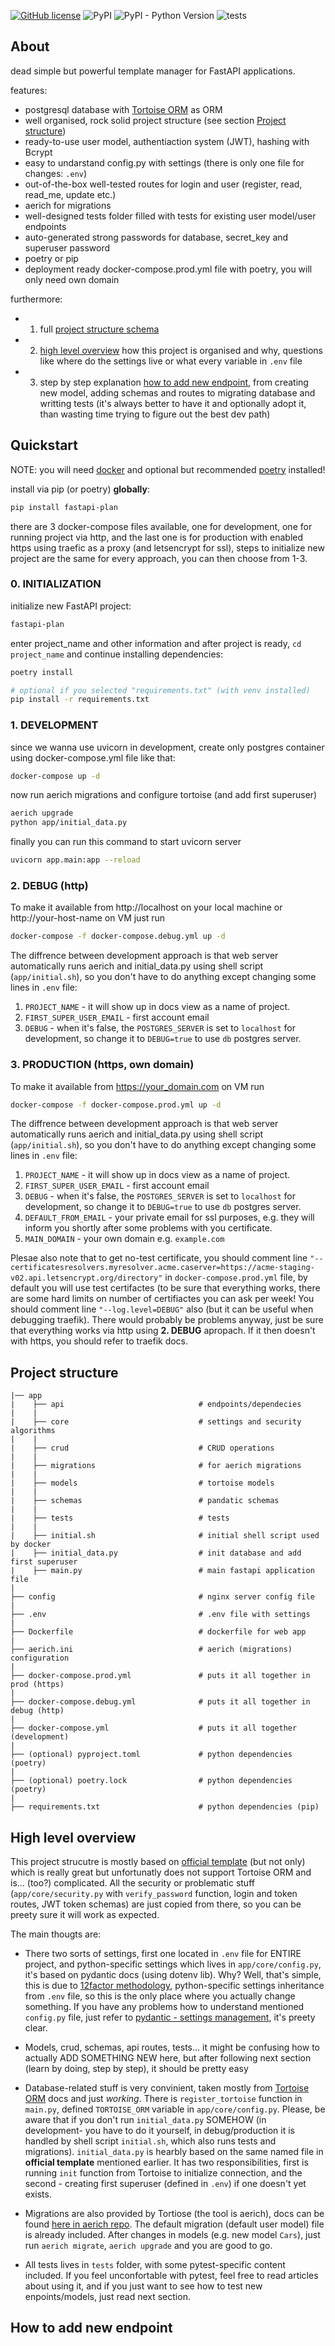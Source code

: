[![GitHub license](https://img.shields.io/github/license/rafsaf/fastapi-plan)](https://github.com/rafsaf/fastapi-plan/blob/master/LICENSE)
![PyPI](https://img.shields.io/pypi/v/fastapi-plan)
![PyPI - Python Version](https://img.shields.io/pypi/pyversions/fastapi-plan)
![tests](https://github.com/rafsaf/fastapi-plan/actions/workflows/tests.yml/badge.svg)

## About

dead simple but powerful template manager for FastAPI applications.

features:
- postgresql database with [Tortoise ORM](https://tortoise-orm.readthedocs.io/en/latest/index.html) as ORM
- well organised, rock solid project structure (see section [Project structure](#project-structure))
- ready-to-use user model, authentiaction system (JWT), hashing with Bcrypt
- easy to undarstand config.py with settings (there is only one file for changes: `.env`)
- out-of-the-box well-tested routes for login and user (register, read, read_me, update etc.)
- aerich for migrations
- well-designed tests folder filled with tests for existing user model/user endpoints
- auto-generated strong passwords for database, secret_key and superuser password
- poetry or pip
- deployment ready docker-compose.prod.yml file with poetry, you will only need own domain

furthermore:
- 1. full [project structure schema](#project-structure)
- 2. [high level overview](#high-level-overview) how this project is organised and why, questions like where do the settings live or what every variable in `.env` file 
- 3. step by step explanation [how to add new endpoint](#how-to-add-new-endpoint), from creating new model, adding schemas and routes to migrating database and writting tests (it's always better to have it and optionally adopt it, than wasting time trying to figure out the best dev path)


## Quickstart

NOTE: you will need [docker](https://www.docker.com/get-started) and optional but recommended [poetry](https://python-poetry.org/docs/) installed!

install via pip (or poetry) **globally**:

```bash
pip install fastapi-plan
```

there are 3 docker-compose files available, one for development, one for running project via http, and the last one is for production with enabled https using traefic as a proxy (and letsencrypt for ssl), steps to initialize new project are the same for every approach, you can then choose from 1-3.

### 0. INITIALIZATION

initialize new FastAPI project:

```bash
fastapi-plan
```

enter project_name and other information and after project is ready, `cd project_name` and continue installing dependencies:

```bash
poetry install

# optional if you selected "requirements.txt" (with venv installed)
pip install -r requirements.txt
```

### 1. DEVELOPMENT


since we wanna use uvicorn in development, create only postgres container using docker-compose.yml file like that:

```bash
docker-compose up -d
```

now run aerich migrations and configure tortoise (and add first superuser)

```bash
aerich upgrade
python app/initial_data.py
```

finally you can run this command to start uvicorn server

```bash
uvicorn app.main:app --reload
```

### 2. DEBUG (http)

To make it available from http://localhost on your local machine or http://your-host-name on VM just run

```bash
docker-compose -f docker-compose.debug.yml up -d
```

The diffrence between development approach is that web server automatically runs aerich and initial_data.py using shell script (`app/initial.sh`), so you don't have to do anything except changing some lines in `.env` file:

1. `PROJECT_NAME` - it will show up in docs view as a name of project.
2. `FIRST_SUPER_USER_EMAIL` - first account email
3. `DEBUG` - when it's false, the `POSTGRES_SERVER` is set to `localhost` for development, so change it to `DEBUG=true` to use `db` postgres server.

  
### 3. PRODUCTION (https, own domain)

To make it available from https://your_domain.com on VM run

```bash
docker-compose -f docker-compose.prod.yml up -d
```

The diffrence between development approach is that web server automatically runs aerich and initial_data.py using shell script (`app/initial.sh`), so you don't have to do anything except changing some lines in `.env` file:

1. `PROJECT_NAME` - it will show up in docs view as a name of project.
2. `FIRST_SUPER_USER_EMAIL` - first account email
3. `DEBUG` - when it's false, the `POSTGRES_SERVER` is set to `localhost` for development, so change it to `DEBUG=true` to use `db` postgres server.
4. `DEFAULT_FROM_EMAIL` - your private email for ssl purposes, e.g. they will inform you shortly after some problems with you certificate.
5. `MAIN_DOMAIN` - your own domain e.g. `example.com`

Plesae also note that to get no-test certificate, you should comment line `"--certificatesresolvers.myresolver.acme.caserver=https://acme-staging-v02.api.letsencrypt.org/directory"` in `docker-compose.prod.yml` file, by default you will use test certifactes (to be sure that everything works, there are some hard limits on number of certifiactes you can ask per week! You should comment line `"--log.level=DEBUG"` also (but it can be useful when debugging traefik). There would probably be problems anyway, just be sure that everything works via http using **2. DEBUG** apropach. If it then doesn't with https, you should refer to traefik docs.

## Project structure

```
|── app
|    ├── api                              # endpoints/dependecies
|    |
|    ├── core                             # settings and security algorithms
|    |
|    ├── crud                             # CRUD operations
|    |
|    ├── migrations                       # for aerich migrations
|    |
|    ├── models                           # tortoise models
|    |
|    ├── schemas                          # pandatic schemas
|    |
|    ├── tests                            # tests
|    |
|    ├── initial.sh                       # initial shell script used by docker
|    ├── initial_data.py                  # init database and add first superuser
|    ├── main.py                          # main fastapi application file
|
├── config                                # nginx server config file
|
├── .env                                  # .env file with settings
|
├── Dockerfile                            # dockerfile for web app
|
├── aerich.ini                            # aerich (migrations) configuration
|
├── docker-compose.prod.yml               # puts it all together in prod (https)
|
├── docker-compose.debug.yml              # puts it all together in debug (http)
|
├── docker-compose.yml                    # puts it all together (development)
|
├── (optional) pyproject.toml             # python dependencies (poetry)
|
├── (optional) poetry.lock                # python dependencies (poetry)
|
├── requirements.txt                      # python dependencies (pip)
```

## High level overview

This project strucutre is mostly based on [official template](#https://github.com/tiangolo/full-stack-fastapi-postgresql) (but not only) which is really great but unfortunatly does not support Tortoise ORM and is... (too?) complicated. All the security or problematic stuff (`app/core/security.py` with `verify_password` function, login and token routes, JWT token schemas) are just copied from there, so you can be preety sure it will work as expected.

The main thougts are:

- There two sorts of settings, first one located in `.env` file for ENTIRE project, and python-specific settings which lives in `app/core/config.py`, it's based on pydantic docs (using dotenv lib). Why? Well, that's simple, this is due to [12factor methodology](https://12factor.net/), python-specific settings inheritance from `.env` file, so this is the only place where you actually change something. If you have any problems how to understand mentioned `config.py` file, just refer to [pydantic - settings management](https://pydantic-docs.helpmanual.io/usage/settings/), it's preety clear.

- Models, crud, schemas, api routes, tests... it might be confusing how to actually ADD SOMETHING NEW here, but after following next section (learn by doing, step by step), it should be pretty easy

- Database-related stuff is very convinient, taken mostly from [Tortoise ORM](https://tortoise-orm.readthedocs.io/en/latest/index.html) docs and just *working*. There is `register_tortoise` function in `main.py`, defined `TORTOISE_ORM` variable in `app/core/config.py`. Please, be aware that if you don't run `initial_data.py` SOMEHOW (in development- you have to do it yourself, in debug/production it is handled by shell script `initial.sh`, which also runs tests and migrations). `initial_data.py` is hearbly based on the same named file in **official template** mentioned earlier. It has two responsibilities, first is running `init` function from Tortoise to initialize connection, and the second - creating first superuser (defined in `.env`) if one doesn't yet exists.

- Migrations are also provided by Tortiose (the tool is aerich), docs can be found [here in aerich repo](https://github.com/tortoise/aerich). The default migration (default user model) file is already included. After changes in models (e.g. new model `Cars`), just run `aerich migrate`, `aerich upgrade` and you are good to go.

- All tests lives in `tests` folder, with some pytest-specific content included. If you feel unconfortable with pytest, feel free to read articles about using it, and if you just want to see how to test new enpoints/models, just read next section.

## How to add new endpoint